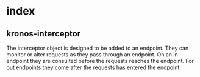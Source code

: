 # index

 kronos-interceptor
 ----------
The interceptor object is designed to be added to an endpoint.
They can monitor or alter requests as they pass through an endpoint.
On an in endpoint they are consulted before the requests reaches the endpoint.
For out endpoints they come after the requests has entered the endpoint.
 